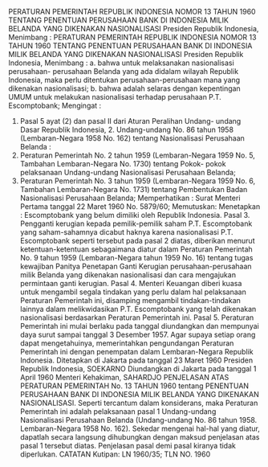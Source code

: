  PERATURAN PEMERINTAH REPUBLIK INDONESIA NOMOR 13 TAHUN 1960 TENTANG PENENTUAN PERUSAHAAN BANK DI INDONESIA MILIK BELANDA YANG DIKENAKAN NASIONALISASI Presiden Republik Indonesia, Menimbang : PERATURAN PEMERINTAH REPUBLIK INDONESIA NOMOR 13 TAHUN 1960 TENTANG PENENTUAN PERUSAHAAN BANK DI INDONESIA MILIK BELANDA YANG DIKENAKAN NASIONALISASI Presiden Republik Indonesia, Menimbang :
a. bahwa untuk melaksanakan nasionalisasi perusahaan- perusahaan Belanda yang ada didalam wilayah Republik Indonesia, maka perlu ditentukan perusahaan-perusahaan mana yang dikenakan nasionalisasi;
b. bahwa adalah selaras dengan kepentingan UMUM untuk melakukan nasionalisasi terhadap perusahaan P.T. Escomptobank;
Mengingat :

1. Pasal 5 ayat (2) dan pasal II dari Aturan Peralihan Undang- undang Dasar Republik Indonesia, 2. Undang-undang No. 86 tahun 1958 (Lembaran-Negara 1958 No. 162) tentang Nasionalisasi Perusahaan Belanda :
3. Peraturan Pemerintah No. 2 tahun 1959 (Lembaran-Negara 1959 No. 5, Tambahan Lembaran-Negara No. 1730) tentang Pokok- pokok pelaksanaan Undang-undang Nasionalisasi Perusahaan Belanda;
4. Peraturan Pemerintah No. 3 tahun 1959 (Lembaran-Negara 1959 No. 6, Tambahan Lembaran-Negara No. 1731) tentang Pembentukan Badan Nasionalisasi Perusahaan Belanda; Memperhatikan : Surat Menteri Pertama tanggal 22 Maret 1960 No. 5879/60; Memutuskan: Menetapkan : Escomptobank yang belum dimiliki oleh Republik Indonesia. Pasal 3. Pengganti kerugian kepada pemilik-pemilik saham P.T. Escomptobank yang saham-sahamnya dicabut haknya karena nasionalisasi P.T. Escomptobank seperti tersebut pada pasal 2 diatas, diberikan menurut ketentuan-ketentuan sebagaimana diatur dalam Peraturan Pemerintah No. 9 tahun 1959 (Lembaran-Negara tahun 1959 No. 16) tentang tugas kewajiban Panitya Penetapan Ganti Kerugian perusahaan-perusahaan milik Belanda yang dikenakan nasionalisasi dan cara mengajukan permintaan ganti kerugian. Pasal 4. Menteri Keuangan diberi kuasa untuk mengambil segala tindakan yang perlu dalam hal pelaksanaan Peraturan Pemerintah ini, disamping mengambil tindakan-tindakan lainnya dalam melikwidasikan P.T. Escomptobank yang telah dikenakan nasionalisasi berdasarkan Peraturan Pemerintah ini. Pasal 5. Peraturan Pemerintah ini mulai berlaku pada tanggal diundangkan dan mempunyai daya surut sampai tanggal 3 Desember 1957. Agar supaya setiap orang dapat mengetahuinya, memerintahkan pengundangan Peraturan Pemerintah ini dengan penempatan dalam Lembaran-Negara Republik Indonesia. Ditetapkan di Jakarta pada tanggal 23 Maret 1960 Presiden Republik Indonesia, SOEKARNO Diundangkan di Jakarta pada tanggal 1 April 1960 Menteri Kehakiman, SAHARDJO PENJELASAN ATAS PERATURAN PEMERINTAH No. 13 TAHUN 1960 tentang PENENTUAN PERUSAHAAN BANK DI INDONESIA MILIK BELANDA YANG DIKENAKAN NASIONALISASI. Seperti tercantum dalam konsiderans, maka Peraturan Pemerintah ini adalah pelaksanaan pasal 1 Undang-undang Nasionalisasi Perusahaan Belanda (Undang-undang No. 86 tahun 1958. Lembaran-Negara 1958 No. 162). Sekedar mengenai hal-hal yang diatur, dapatlah secara langsung dihubungkan dengan maksud penjelasan atas pasal 1 tersebut diatas. Penjelasan pasal demi pasal kiranya tidak diperlukan. CATATAN Kutipan: LN 1960/35; TLN NO. 1960